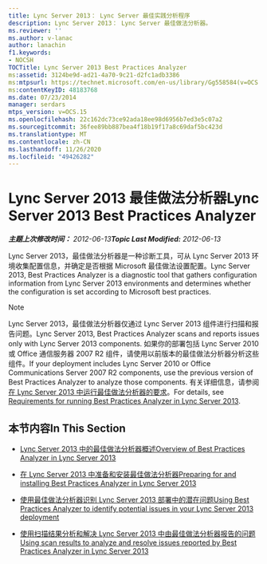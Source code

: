 ```yaml
---
title: Lync Server 2013： Lync Server 最佳实践分析程序
description: Lync Server 2013： Lync Server 最佳做法分析器。
ms.reviewer: ''
ms.author: v-lanac
author: lanachin
f1.keywords:
- NOCSH
TOCTitle: Lync Server 2013 Best Practices Analyzer
ms:assetid: 3124be9d-ad21-4a70-9c21-d2fc1adb3386
ms:mtpsurl: https://technet.microsoft.com/en-us/library/Gg558584(v=OCS.15)
ms:contentKeyID: 48183768
ms.date: 07/23/2014
manager: serdars
mtps_version: v=OCS.15
ms.openlocfilehash: 22c162dc73ce92ada18ee98d6956b7ed3e5c07a2
ms.sourcegitcommit: 36fee89bb887bea4f18b19f17a8c69daf5bc423d
ms.translationtype: MT
ms.contentlocale: zh-CN
ms.lasthandoff: 11/26/2020
ms.locfileid: "49426282"
---
```

# <a name="lync-server-2013-best-practices-analyzer"></a><span data-ttu-id="2ab9d-103">Lync Server 2013 最佳做法分析器</span><span class="sxs-lookup"><span data-stu-id="2ab9d-103">Lync Server 2013 Best Practices Analyzer</span></span>

<div data-xmlns="http://www.w3.org/1999/xhtml">

<div class="topic" data-xmlns="http://www.w3.org/1999/xhtml" data-msxsl="urn:schemas-microsoft-com:xslt" data-cs="https://msdn.microsoft.com/">

<div data-asp="https://msdn2.microsoft.com/asp">



</div>

<div id="mainSection">

<div id="mainBody"><span data-ttu-id="2ab9d-104">

<span> </span></span><span class="sxs-lookup"><span data-stu-id="2ab9d-104">

<span> </span></span></span>

<span data-ttu-id="2ab9d-105">_**主题上次修改时间：** 2012-06-13_</span><span class="sxs-lookup"><span data-stu-id="2ab9d-105">_**Topic Last Modified:** 2012-06-13_</span></span>

<span data-ttu-id="2ab9d-106">Lync Server 2013，最佳做法分析器是一种诊断工具，可从 Lync Server 2013 环境收集配置信息，并确定是否根据 Microsoft 最佳做法设置配置。</span><span class="sxs-lookup"><span data-stu-id="2ab9d-106">Lync Server 2013, Best Practices Analyzer is a diagnostic tool that gathers configuration information from Lync Server 2013 environments and determines whether the configuration is set according to Microsoft best practices.</span></span>

<div>


> [!NOTE]  
> <span data-ttu-id="2ab9d-107">Lync Server 2013，最佳做法分析器仅通过 Lync Server 2013 组件进行扫描和报告问题。</span><span class="sxs-lookup"><span data-stu-id="2ab9d-107">Lync Server 2013, Best Practices Analyzer scans and reports issues only with Lync Server 2013 components.</span></span> <span data-ttu-id="2ab9d-108">如果你的部署包括 Lync Server 2010 或 Office 通信服务器 2007 R2 组件，请使用以前版本的最佳做法分析器分析这些组件。</span><span class="sxs-lookup"><span data-stu-id="2ab9d-108">If your deployment includes Lync Server 2010 or Office Communications Server 2007 R2 components, use the previous version of Best Practices Analyzer to analyze those components.</span></span> <span data-ttu-id="2ab9d-109">有关详细信息，请参阅 <A href="lync-server-2013-requirements-for-running-best-practices-analyzer.md">在 Lync Server 2013 中运行最佳做法分析器的要求</A>。</span><span class="sxs-lookup"><span data-stu-id="2ab9d-109">For details, see <A href="lync-server-2013-requirements-for-running-best-practices-analyzer.md">Requirements for running Best Practices Analyzer in Lync Server 2013</A>.</span></span>



</div>

<div>

## <a name="in-this-section"></a><span data-ttu-id="2ab9d-110">本节内容</span><span class="sxs-lookup"><span data-stu-id="2ab9d-110">In This Section</span></span>

  - [<span data-ttu-id="2ab9d-111">Lync Server 2013 中的最佳做法分析器概述</span><span class="sxs-lookup"><span data-stu-id="2ab9d-111">Overview of Best Practices Analyzer in Lync Server 2013</span></span>](lync-server-2013-overview-of-best-practices-analyzer.md)

  - [<span data-ttu-id="2ab9d-112">在 Lync Server 2013 中准备和安装最佳做法分析器</span><span class="sxs-lookup"><span data-stu-id="2ab9d-112">Preparing for and installing Best Practices Analyzer in Lync Server 2013</span></span>](lync-server-2013-preparing-for-and-installing-best-practices-analyzer.md)

  - [<span data-ttu-id="2ab9d-113">使用最佳做法分析器识别 Lync Server 2013 部署中的潜在问题</span><span class="sxs-lookup"><span data-stu-id="2ab9d-113">Using Best Practices Analyzer to identify potential issues in your Lync Server 2013 deployment</span></span>](lync-server-2013-using-best-practices-analyzer-to-identify-potential-issues-in-your-deployment.md)

  - [<span data-ttu-id="2ab9d-114">使用扫描结果分析和解决 Lync Server 2013 中由最佳做法分析器报告的问题</span><span class="sxs-lookup"><span data-stu-id="2ab9d-114">Using scan results to analyze and resolve issues reported by Best Practices Analyzer in Lync Server 2013</span></span>](lync-server-2013-using-scan-results-to-analyze-and-resolve-issues-reported-by-best-practices-analyzer.md)

<span data-ttu-id="2ab9d-115"></div>

</div>

<span> </span>

</div>

</div>

</span><span class="sxs-lookup"><span data-stu-id="2ab9d-115"></div>

</div>

<span> </span>

</div>

</div>

</span></span></div>

